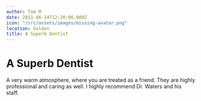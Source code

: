```yaml
---
author: Tom M
date: 2011-06-24T12:20:00.000Z
icon: "/src/assets/images/missing-avatar.png"
location: Golden
title: A Superb Dentist
---
```

# A Superb Dentist
A very warm atmosphere, where you are treated as a friend. They are highly professional and caring as well. I highly recommend Dr. Waters and his staff.
